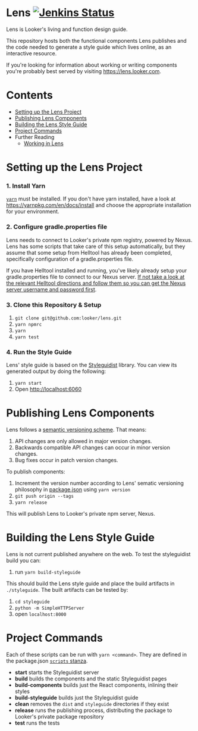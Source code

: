 # Lens [![Jenkins Status](https://jenkinsexternal.looker.com/buildStatus/icon?job=lens-master)](https://jenkins.looker.com/job/lens-master/)

Lens is Looker's living and function design guide.

This repository hosts both the functional components Lens publishes and the code needed to generate a style guide which lives online, as an interactive resource.

If you're looking for information about working or writing components you're probably best served by visiting https://lens.looker.com.

# Contents

- [Setting up the Lens Project](#setting-up-the-lens-project)
- [Publishing Lens Components](#publishing-lens-components)
- [Building the Lens Style Guide](#building-the-lens-style-guide)
- [Project Commands](#project-commands)
- Further Reading
  - [Working in Lens](internal_docs/working_in_lens.md)

# Setting up the Lens Project

### 1. Install Yarn

[`yarn`](https://yarnpkg.com/en/) must be installed. If you don't have yarn installed, have a look at https://yarnpkg.com/en/docs/install and choose the appropriate installation for your environment.

### 2. Configure gradle.properties file

Lens needs to connect to Looker's private npm registry, powered by Nexus. Lens has some scripts that take care of this setup automatically, but they assume that some setup from Helltool has already been completed, specifically configuration of a gradle.properties file.

If you have Helltool installed and running, you've likely already setup your gradle.properties file to connect to our Nexus server. [If not take a look at the relevant Helltool directions and follow them so you can get the Nexus server username and password first](https://github.com/looker/helltool#dependencies).

### 3. Clone this Repository & Setup

1.  `git clone git@github.com:looker/lens.git`
1.  `yarn npmrc`
1.  `yarn`
1.  `yarn test`

### 4. Run the Style Guide

Lens' style guide is based on the [Styleguidist](https://react-styleguidist.js.org/) library. You can view its generated output by doing the following:

1.  `yarn start`
1.  Open [http://localhost:6060](http://localhost:6060)

# Publishing Lens Components

Lens follows a [semantic versioning scheme](https://semver.org/). That means:

1.  API changes are only allowed in major version changes.
1.  Backwards compatible API changes can occur in minor version changes.
1.  Bug fixes occur in patch version changes.

To publish components:

1.  Increment the version number according to Lens' sematic versioning philosophy in [package.json](package.json) using `yarn version`
1.  `git push origin --tags`
1.  `yarn release`

This will publish Lens to Looker's private npm server, Nexus.

# Building the Lens Style Guide

Lens is not current published anywhere on the web. To test the styleguidist build you can:

1.  run `yarn build-styleguide`

This should build the Lens style guide and place the build artifacts in `./styleguide`. The built artifacts can be tested by:

1.  `cd styleguide`
1.  `python -m SimpleHTTPServer`
1.  open `localhost:8000`

# Project Commands

Each of these scripts can be run with `yarn <command>`. They are defined in the package.json [`scripts` stanza](https://github.com/looker/lens/blob/master/package.json#L122).

- **start** starts the Styleguidist server
- **build** builds the components and the static Styleguidist pages
- **build-components** builds just the React components, inlining their styles
- **build-styleguide** builds just the Styleguidist guide
- **clean** removes the `dist` and `styleguide` directories if they exist
- **release** runs the publishing process, distributing the package to Looker's private package repository
- **test** runs the tests
